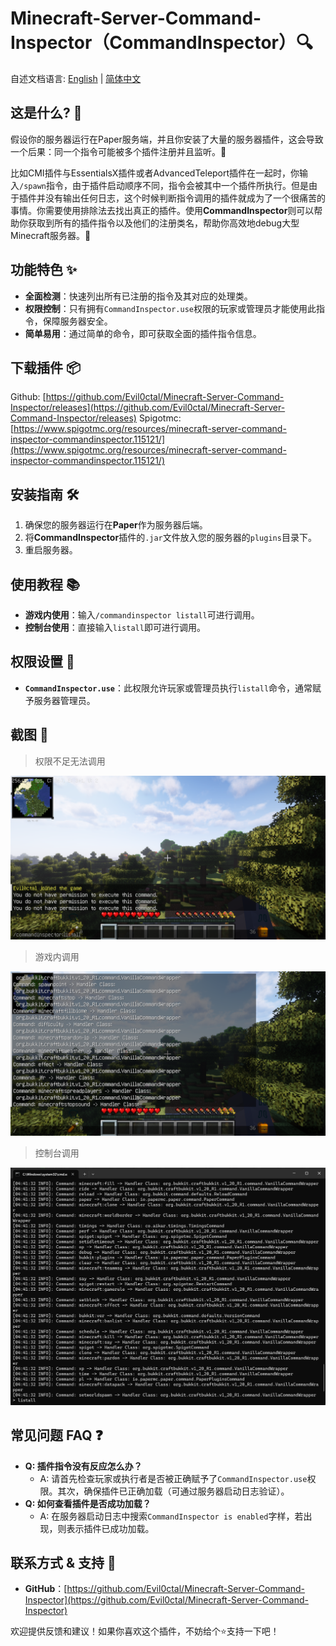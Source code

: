# Minecraft-Server-Command-Inspector（CommandInspector）🔍

自述文档语言: [English](./README.md) | [简体中文](./README-CN.md)

## 这是什么? 🤔

假设你的服务器运行在Paper服务端，并且你安装了大量的服务器插件，这会导致一个后果：同一个指令可能被多个插件注册并且监听。🤹

比如CMI插件与EssentialsX插件或者AdvancedTeleport插件在一起时，你输入`/spawn`指令，由于插件启动顺序不同，指令会被其中一个插件所执行。但是由于插件并没有输出任何日志，这个时候判断指令调用的插件就成为了一个很痛苦的事情。你需要使用排除法去找出真正的插件。使用**CommandInspector**则可以帮助你获取到所有的插件指令以及他们的注册类名，帮助你高效地debug大型Minecraft服务器。🚀

## 功能特色 ✨

* **全面检测**：快速列出所有已注册的指令及其对应的处理类。
* **权限控制**：只有拥有`CommandInspector.use`权限的玩家或管理员才能使用此指令，保障服务器安全。
* **简单易用**：通过简单的命令，即可获取全面的插件指令信息。

## 下载插件 📦

Github: [https://github.com/Evil0ctal/Minecraft-Server-Command-Inspector/releases](https://github.com/Evil0ctal/Minecraft-Server-Command-Inspector/releases)
Spigotmc: [https://www.spigotmc.org/resources/minecraft-server-command-inspector-commandinspector.115121/](https://www.spigotmc.org/resources/minecraft-server-command-inspector-commandinspector.115121/)

## 安装指南 🛠️

1. 确保您的服务器运行在**Paper**作为服务器后端。
2. 将**CommandInspector**插件的`.jar`文件放入您的服务器的`plugins`目录下。
3. 重启服务器。

## 使用教程 📚

* **游戏内使用**：输入`/commandinspector listall`可进行调用。
* **控制台使用**：直接输入`listall`即可进行调用。

## 权限设置 🔐

* **`CommandInspector.use`**：此权限允许玩家或管理员执行`listall`命令，通常赋予服务器管理员。

## 截图 📸

> 权限不足无法调用

![](https://github.com/Evil0ctal/Minecraft-Server-Command-Inspector/blob/master/screenshot/2024-02-17_04-39-31.png?raw=true)

> 游戏内调用

![](https://github.com/Evil0ctal/Minecraft-Server-Command-Inspector/blob/master/screenshot/2024-02-17_04-40-55.png?raw=true)

> 控制台调用

![](https://github.com/Evil0ctal/Minecraft-Server-Command-Inspector/blob/master/screenshot/2024-02-17_04-42-00.png?raw=true)

## 常见问题 FAQ ❓

* **Q: 插件指令没有反应怎么办？**
  * A: 请首先检查玩家或执行者是否被正确赋予了`CommandInspector.use`权限。其次，确保插件已正确加载（可通过服务器启动日志验证）。
* **Q: 如何查看插件是否成功加载？**
  * A: 在服务器启动日志中搜索`CommandInspector is enabled`字样，若出现，则表示插件已成功加载。

## 联系方式 & 支持 📢

* **GitHub**：[https://github.com/Evil0ctal/Minecraft-Server-Command-Inspector](https://github.com/Evil0ctal/Minecraft-Server-Command-Inspector)

欢迎提供反馈和建议！如果你喜欢这个插件，不妨给个⭐️支持一下吧！
